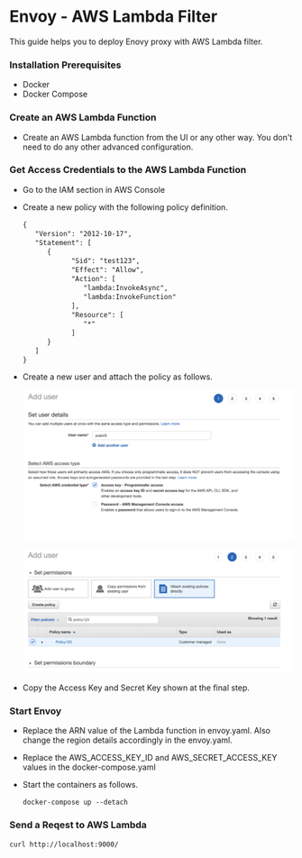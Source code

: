 # Envoy - AWS Lambda Filter

This guide helps you to deploy Enovy proxy with AWS Lambda filter.

### Installation Prerequisites

- Docker
- Docker Compose

### Create an AWS Lambda Function

- Create an AWS Lambda function from the UI or any other way. You don't need to do any other advanced configuration. 

### Get Access Credentials to the AWS Lambda Function

- Go to the IAM section in AWS Console
- Create a new policy with the following policy definition. 

   ```
   {
      "Version": "2012-10-17",
      "Statement": [
         {
               "Sid": "test123",
               "Effect": "Allow",
               "Action": [
                  "lambda:InvokeAsync",
                  "lambda:InvokeFunction"
               ],
               "Resource": [
                  "*"
               ]
         }
      ]
   }
   ```

- Create a new user and attach the policy as follows.

   ![Alt text](add_user.png?raw=true "Add User")

   ![Alt text](attach_policy.png?raw=true "Attach Policy")

- Copy the Access Key and Secret Key shown at the final step.

### Start Envoy

- Replace the ARN value of the Lambda function in envoy.yaml. Also change the region details accordingly in the envoy.yaml.
- Replace the AWS_ACCESS_KEY_ID and AWS_SECRET_ACCESS_KEY values in the docker-compose.yaml
- Start the containers as follows.

   ```
   docker-compose up --detach
   ```

### Send a Reqest to AWS Lambda

   ```
   curl http://localhost:9000/
   ```
